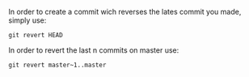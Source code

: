 In order to create a commit wich reverses the lates commit you made, simply use:

`git revert HEAD`

In order to revert the last n commits on master use:

`git revert master~1..master`
